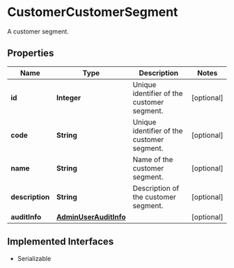 

# CustomerCustomerSegment

A customer segment.

## Properties

| Name | Type | Description | Notes |
|------------ | ------------- | ------------- | -------------|
|**id** | **Integer** | Unique identifier of the customer segment. |  [optional] |
|**code** | **String** | Unique identifier of the customer segment. |  [optional] |
|**name** | **String** | Name of the customer segment. |  [optional] |
|**description** | **String** | Description of the customer segment. |  [optional] |
|**auditInfo** | [**AdminUserAuditInfo**](AdminUserAuditInfo.md) |  |  [optional] |


## Implemented Interfaces

* Serializable


